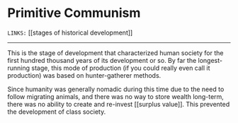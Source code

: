 # Primitive Communism

`LINKS:` [[stages of historical development]]

---
This is the stage of development that characterized human society for the first hundred thousand years of its development or so. By far the longest-running stage, this mode of production (if you could really even call it production) was based on hunter-gatherer methods.

Since humanity was generally nomadic during this time due to the need to follow migrating animals, and there was no way to store wealth long-term, there was no ability to create and re-invest [[surplus value]]. This prevented the development of class society. 
